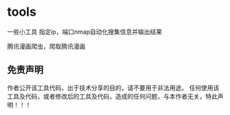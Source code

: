 # tools

一些小工具
指定ip，端口nmap自动化搜集信息并输出结果

腾讯漫画爬虫，爬取腾讯漫画

## 免责声明
作者公开该工具代码，出于技术分享的目的，请不要用于非法用途。 任何使用该工具及代码，或者修改后的工具及代码，造成的任何问题，与本作者无关，特此声明！！！